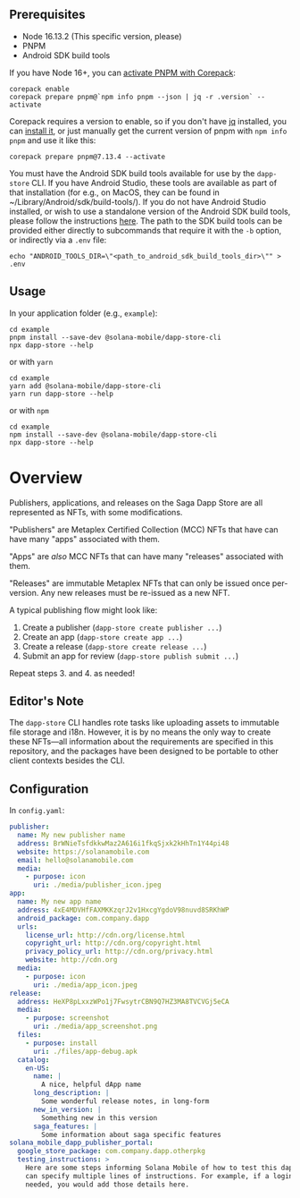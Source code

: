 ## Prerequisites

- Node 16.13.2 (This specific version, please)
- PNPM
- Android SDK build tools

If you have Node 16+, you can [activate PNPM with Corepack](https://pnpm.io/installation#using-corepack):

```shell
corepack enable
corepack prepare pnpm@`npm info pnpm --json | jq -r .version` --activate
```

Corepack requires a version to enable, so if you don't have [jq](https://stedolan.github.io/jq/) installed, you can [install it](https://formulae.brew.sh/formula/jq), or just manually get the current version of pnpm with `npm info pnpm` and use it like this:

```shell
corepack prepare pnpm@7.13.4 --activate
```

You must have the Android SDK build tools available for use by the `dapp-store` CLI. If you have Android Studio, these tools are available as part of that installation (for e.g., on MacOS, they can be found in ~/Library/Android/sdk/build-tools/<version>). If you do not have Android Studio installed, or wish to use a standalone version of the Android SDK build tools, please follow the instructions [here](https://developer.android.com/studio/intro/update#sdk-manager). The path to the SDK build tools can be provided either directly to subcommands that require it with the `-b` option, or indirectly via a `.env` file:
```
echo "ANDROID_TOOLS_DIR=\"<path_to_android_sdk_build_tools_dir>\"" > .env
```

## Usage

In your application folder (e.g., `example`):

```shell
cd example
pnpm install --save-dev @solana-mobile/dapp-store-cli
npx dapp-store --help
```

or with `yarn`

```shell
cd example
yarn add @solana-mobile/dapp-store-cli
yarn run dapp-store --help
```

or with `npm`

```shell
cd example
npm install --save-dev @solana-mobile/dapp-store-cli
npx dapp-store --help
```

# Overview

Publishers, applications, and releases on the Saga Dapp Store are all represented as NFTs, with some modifications.

"Publishers" are Metaplex Certified Collection (MCC) NFTs that have can have many "apps" associated with them.

"Apps" are _also_ MCC NFTs that can have many "releases" associated with them.

"Releases" are immutable Metaplex NFTs that can only be issued once per-version. Any new releases must be re-issued as a new NFT.

A typical publishing flow might look like:

1. Create a publisher (`dapp-store create publisher ...`)
2. Create an app (`dapp-store create app ...`)
3. Create a release (`dapp-store create release ...`)
4. Submit an app for review (`dapp-store publish submit ...`)

Repeat steps 3. and 4. as needed!

## Editor's Note

The `dapp-store` CLI handles rote tasks like uploading assets to immutable file storage and i18n. However, it is by no means the only way to create these NFTs—all information about the requirements are specified in this repository, and the packages have been designed to be portable to other client contexts besides the CLI.

## Configuration

In `config.yaml`:

```yaml
publisher:
  name: My new publisher name
  address: BrWNieTsfdkkwMaz2A616i1fkqSjxk2kHhTn1Y44pi48
  website: https://solanamobile.com
  email: hello@solanamobile.com
  media:
    - purpose: icon
      uri: ./media/publisher_icon.jpeg
app:
  name: My new app name
  address: 4xE4MDVHfFAXMKKzqrJ2v1HxcgYgdoV98nuvd8SRKhWP
  android_package: com.company.dapp
  urls:
    license_url: http://cdn.org/license.html
    copyright_url: http://cdn.org/copyright.html
    privacy_policy_url: http://cdn.org/privacy.html
    website: http://cdn.org
  media:
    - purpose: icon
      uri: ./media/app_icon.jpeg
release:
  address: HeXP8pLxxzWPo1j7FwsytrCBN9Q7HZ3MA8TVCVGj5eCA
  media:
    - purpose: screenshot
      uri: ./media/app_screenshot.png
  files:
    - purpose: install
      uri: ./files/app-debug.apk
  catalog:
    en-US:
      name: |
        A nice, helpful dApp name
      long_description: |
        Some wonderful release notes, in long-form
      new_in_version: |
        Something new in this version
      saga_features: |
        Some information about saga specific features
solana_mobile_dapp_publisher_portal:
  google_store_package: com.company.dapp.otherpkg
  testing_instructions: >
    Here are some steps informing Solana Mobile of how to test this dapp. You
    can specify multiple lines of instructions. For example, if a login is
    needed, you would add those details here.
```
